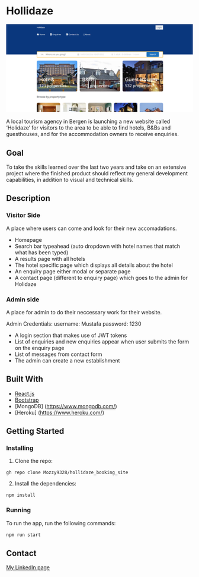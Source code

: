 # Hollidaze

![image](https://github.com/Mozzy9328/hollidaze_booking_site/blob/main/app/public/Hollidaze.png)

A local tourism agency in Bergen is launching a new website called ‘Holidaze’ for visitors to the area to be able to find hotels, B&Bs and guesthouses, and for the accommodation owners to receive enquiries.

## Goal

To take the skills learned over the last two years and take on an extensive project where the finished product should reflect my general development capabilities, in addition to visual and technical skills.

## Description

### Visitor Side

A place where users can come and look for their new accomadations.

- Homepage
- Search bar typeahead (auto dropdown with hotel names that match what has been typed)
- A results page with all hotels
- The hotel specific page which displays all details about the hotel
- An enquiry page either modal or separate page
- A contact page (different to enquiry page) which goes to the admin for Holidaze

### Admin side

A place for admin to do their neccessary work for their website.

Admin Credentials:
username: Mustafa
password: 1230

- A login section that makes use of JWT tokens
- List of enquiries and new enquiries appear when user submits the form on the enquiry page
- List of messages from contact form
- The admin can create a new establishment

## Built With

- [React.js](https://reactjs.org/)
- [Bootstrap](https://getbootstrap.com)
- [MongoDB] (https://www.mongodb.com/)
- [Heroku] (https://www.heroku.com/)

## Getting Started

### Installing

1. Clone the repo:

```Github Cli
gh repo clone Mozzy9328/hollidaze_booking_site
```

2. Install the dependencies:

```
npm install
```

### Running

To run the app, run the following commands:

```bash
npm run start
```

## Contact

[My LinkedIn page](www.linkedin.com/in/msalesforce)
